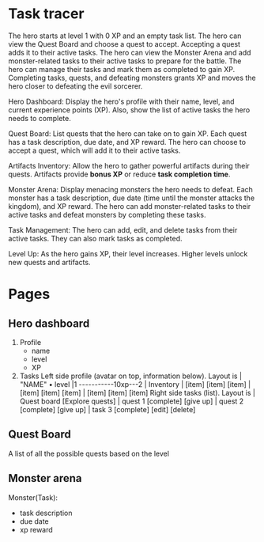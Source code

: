 # Task tracer

The hero starts at level 1 with 0 XP and an empty task list.
The hero can view the Quest Board and choose a quest to accept. Accepting a
quest adds it to their active tasks.
The hero can view the Monster Arena and add monster-related tasks to their
active tasks to prepare for the battle.
The hero can manage their tasks and mark them as completed to gain XP.
Completing tasks, quests, and defeating monsters grants XP and moves the hero
closer to defeating the evil sorcerer.

Hero Dashboard: Display the hero's profile with their name, level, and current
experience points (XP). Also, show the list of active tasks the hero needs to
complete.

Quest Board: List quests that the hero can take on to gain XP. Each quest has a
task description, due date, and XP reward. The hero can choose to accept a
quest, which will add it to their active tasks.

Artifacts Inventory: Allow the hero to gather powerful artifacts during their
quests. Artifacts provide **bonus XP** or reduce **task completion time**.

Monster Arena: Display menacing monsters the hero needs to defeat. Each
monster has a task description, due date (time until the monster attacks the
kingdom), and XP reward. The hero can add monster-related tasks to their active
tasks and defeat monsters by completing these tasks.

Task Management: The hero can add, edit, and delete tasks from their active
tasks. They can also mark tasks as completed.

Level Up: As the hero gains XP, their level increases. Higher levels unlock new
quests and artifacts.


# Pages
## Hero dashboard
1. Profile 
    - name
    - level
    - XP
2. Tasks
Left side profile (avatar on top, information below). Layout is |   "NAME" • level
                                                                |1 -----------10xp---2
                                                                | Inventory
                                                                | [item] [item] [item]
                                                                | [item] [item] [item]
                                                                | [item] [item] [item]
Right side tasks (list). Layout is 
                                   | Quest board        [Explore quests]
                                   | quest 1 [complete] [give up]
                                   | quest 2 [complete] [give up]
                                   | task 3    [complete] [edit]  [delete]

## Quest Board
A list of all the possible quests based on the level

## Monster arena

Monster(Task):
- task description
- due date 
- xp reward